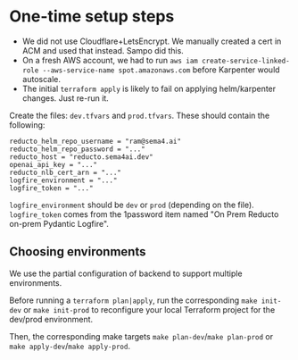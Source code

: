 # One-time setup steps

* We did not use Cloudflare+LetsEncrypt. We manually created a cert in ACM and used that instead. Sampo did this.
* On a fresh AWS account, we had to run `aws iam create-service-linked-role --aws-service-name spot.amazonaws.com` before Karpenter would autoscale.
* The initial `terraform apply` is likely to fail on applying helm/karpenter changes. Just re-run it.

Create the files: `dev.tfvars` and `prod.tfvars`. These should contain the following:

```
reducto_helm_repo_username = "ram@sema4.ai"
reducto_helm_repo_password = "..."
reducto_host = "reducto.sema4ai.dev"
openai_api_key = "..."
reducto_nlb_cert_arn = "..."
logfire_environment = "..."
logfire_token = "..."
```

`logfire_environment` should be `dev` or `prod` (depending on the file). `logfire_token` comes from the 1password
item named "On Prem Reducto on-prem Pydantic Logfire".

## Choosing environments

We use the partial configuration of backend to support multiple environments.

Before running a `terraform plan|apply`, run the corresponding `make init-dev` or `make init-prod` to
reconfigure your local Terraform project for the dev/prod environment.

Then, the corresponding make targets `make plan-dev`/`make plan-prod` or `make apply-dev`/`make apply-prod`.
